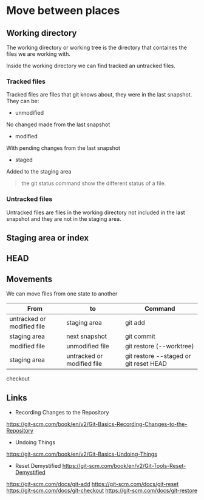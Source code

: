 # Move between places

## Working directory

The working directory or working tree is the directory that containes the files we are working with.

Inside the working directory we can find tracked an untracked files.

### Tracked files

Tracked files are files that git knows about, they were in the last snapshot. They can be:

- unmodified

No changed made from the last snapshot

- modified

With pending changes from the last snapshot

- staged

Added to the staging area

> the git status command show the different status of a file.

### Untracked files

Untracked files are files in the working directory not included in the last snapshot and they are not in the staging area.

## Staging area or index

## HEAD

## Movements

We can move files from one state to another

| From                       | to                         | Command                                |
|----------------------------|----------------------------|----------------------------------------|
| untracked or modified file | staging area               | git add                                |
| staging area               | next snapshot              | git commit                             |
| modified file              | unmodified file            | git restore (--worktree)               |
| staging area               | untracked or modified file | git restore --staged or git reset HEAD |

checkout

## Links

- Recording Changes to the Repository

<https://git-scm.com/book/en/v2/Git-Basics-Recording-Changes-to-the-Repository>

- Undoing Things

<https://git-scm.com/book/en/v2/Git-Basics-Undoing-Things>

- Reset Demystified
<https://git-scm.com/book/en/v2/Git-Tools-Reset-Demystified>

<https://git-scm.com/docs/git-add>
<https://git-scm.com/docs/git-reset>
<https://git-scm.com/docs/git-checkout>
<https://git-scm.com/docs/git-restore>
